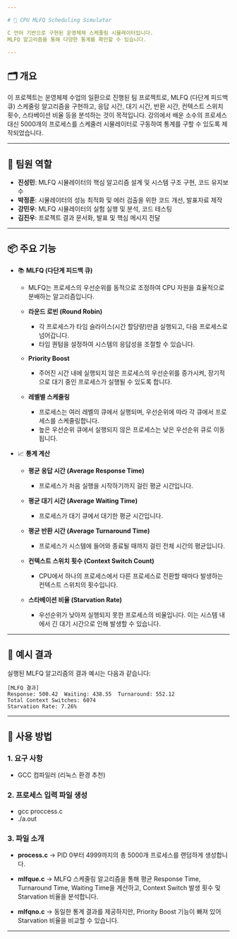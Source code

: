 ```yaml
---

# 🧠 CPU MLFQ Scheduling Simulator

C 언어 기반으로 구현된 운영체제 스케줄링 시뮬레이터입니다.
MLFQ 알고리즘을 통해 다양한 통계를 확인할 수 있습니다.

---
```


## 🗂️ 개요

이 프로젝트는 운영체제 수업의 일환으로 진행된 팀 프로젝트로, MLFQ (다단계 피드백 큐) 스케줄링 알고리즘을 구현하고, 응답 시간, 대기 시간, 반환 시간, 컨텍스트 스위치 횟수, 스타베이션 비율 등을 분석하는 것이 목적입니다. 강의에서 배운 소수의 프로세스 대신 5000개의 프로세스를 스케줄러 시뮬레이터로 구동하여 통계를 구할 수 있도록 제작되었습니다.

---

## 👥 팀원 역할

* **진성민**: MLFQ 시뮬레이터의 핵심 알고리즘 설계 및 시스템 구조 구현, 코드 유지보수
* **박정훈**: 시뮬레이터의 성능 최적화 및 에러 검출을 위한 코드 개선, 발표자료 제작
* **강민우**: MLFQ 시뮬레이터의 실험 실행 및 분석, 코드 테스팅
* **김진우**: 프로젝트 결과 문서화, 발표 및 핵심 메시지 전달

---

## 📦 주요 기능

* 📚 **MLFQ (다단계 피드백 큐)**

  * MLFQ는 프로세스의 우선순위를 동적으로 조정하여 CPU 자원을 효율적으로 분배하는 알고리즘입니다.

  * **라운드 로빈 (Round Robin)**

    * 각 프로세스가 타임 슬라이스(시간 할당량)만큼 실행되고, 다음 프로세스로 넘어갑니다.
    * 타임 퀀텀을 설정하여 시스템의 응답성을 조절할 수 있습니다.

  * **Priority Boost**

    * 주어진 시간 내에 실행되지 않은 프로세스의 우선순위를 증가시켜, 장기적으로 대기 중인 프로세스가 실행될 수 있도록 합니다.

  * **레벨별 스케줄링**

    * 프로세스는 여러 레벨의 큐에서 실행되며, 우선순위에 따라 각 큐에서 프로세스를 스케줄링합니다.
    * 높은 우선순위 큐에서 실행되지 않은 프로세스는 낮은 우선순위 큐로 이동됩니다.

* 📈 **통계 계산**

  * **평균 응답 시간 (Average Response Time)**

    * 프로세스가 처음 실행을 시작하기까지 걸린 평균 시간입니다.

  * **평균 대기 시간 (Average Waiting Time)**

    * 프로세스가 대기 큐에서 대기한 평균 시간입니다.

  * **평균 반환 시간 (Average Turnaround Time)**

    * 프로세스가 시스템에 들어와 종료될 때까지 걸린 전체 시간의 평균입니다.

  * **컨텍스트 스위치 횟수 (Context Switch Count)**

    * CPU에서 하나의 프로세스에서 다른 프로세스로 전환할 때마다 발생하는 컨텍스트 스위치의 횟수입니다.

  * **스타베이션 비율 (Starvation Rate)**

    * 우선순위가 낮아져 실행되지 못한 프로세스의 비율입니다. 이는 시스템 내에서 긴 대기 시간으로 인해 발생할 수 있습니다.

---

## 🧮 예시 결과

실행된 MLFQ 알고리즘의 결과 예시는 다음과 같습니다:

```
[MLFQ 결과]
Response: 500.42  Waiting: 438.55  Turnaround: 552.12
Total Context Switches: 6074
Starvation Rate: 7.26%
```

---

## 🚀 사용 방법

### 1. 요구 사항

* GCC 컴파일러 (리눅스 환경 추천)

### 2. 프로세스 입력 파일 생성

* gcc proccess.c
* ./a.out

### 3. 파일 소개

* **process.c** → PID 0부터 4999까지의 총 5000개 프로세스를 랜덤하게 생성합니다.

* **mlfque.c** → MLFQ 스케줄링 알고리즘을 통해 평균 Response Time, Turnaround Time, Waiting Time을 계산하고, Context Switch 발생 횟수 및 Starvation 비율을 분석합니다.

* **mlfqno.c** → 동일한 통계 결과를 제공하지만, Priority Boost 기능이 빠져 있어 Starvation 비율을 비교할 수 있습니다.
---
